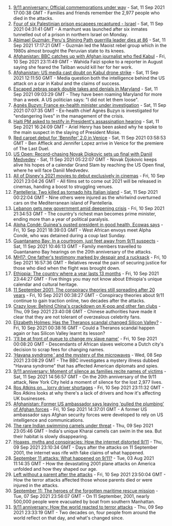 1. [9/11 anniversary: Official commemorations under way](https://www.bbc.co.uk/news/world-us-canada-58530073?at_medium=RSS&at_campaign=KARANGA) - Sat, 11 Sep 2021 17:00:38 GMT - Families and friends remember the 2,977 people who died in the attacks.
2. [Four of six Palestinian prison escapees recaptured - Israel](https://www.bbc.co.uk/news/world-middle-east-58524192?at_medium=RSS&at_campaign=KARANGA) - Sat, 11 Sep 2021 04:31:41 GMT - A manhunt was launched after six inmates tunnelled out of a prison in northern Israel on Monday.
3. [Abimael Guzmán: Peru's Shining Path guerrilla leader dies at 86](https://www.bbc.co.uk/news/world-latin-america-49110427?at_medium=RSS&at_campaign=KARANGA) - Sat, 11 Sep 2021 17:17:21 GMT - Guzmán led the Maoist rebel group which in the 1980s almost brought the Peruvian state to its knees.
4. [Afghanistan: BBC catches up with Afghan journalist who fled Kabul](https://www.bbc.co.uk/news/world-asia-58523543?at_medium=RSS&at_campaign=KARANGA) - Fri, 10 Sep 2021 23:11:49 GMT - Wahida Faizi spoke to a reporter in August saying she feared the Taliban would kill her for her work.
5. [Afghanistan: US media cast doubt on Kabul drone strike](https://www.bbc.co.uk/news/world-us-canada-58527989?at_medium=RSS&at_campaign=KARANGA) - Sat, 11 Sep 2021 12:11:50 GMT - Media question both the intelligence behind the US attack on a car in Kabul and the claims of success.
6. [Escaped zebras spark double takes and denials in Maryland](https://www.bbc.co.uk/news/world-us-canada-58527985?at_medium=RSS&at_campaign=KARANGA) - Sat, 11 Sep 2021 09:03:29 GMT - They have been roaming Maryland for more than a week. A US politician says: "I did not let them loose".
7. [Agnès Buzyn: France ex-health minister under investigation](https://www.bbc.co.uk/news/world-europe-58523027?at_medium=RSS&at_campaign=KARANGA) - Sat, 11 Sep 2021 07:07:35 GMT - Ex-health chief Agnès Buzyn is investigated for "endangering lives" in the management of the crisis.
8. [Haiti PM asked to testify in President's assassination hearing](https://www.bbc.co.uk/news/world-latin-america-58527693?at_medium=RSS&at_campaign=KARANGA) - Sat, 11 Sep 2021 16:24:09 GMT - Ariel Henry has been asked why he spoke to the main suspect in the slaying of President Moise.
9. [Red carpet debut for 'Bennifer' 2.0 in Venice](https://www.bbc.co.uk/news/entertainment-arts-58527312?at_medium=RSS&at_campaign=KARANGA) - Sat, 11 Sep 2021 03:58:53 GMT - Ben Affleck and Jennifer Lopez arrive in Venice for the premiere of The Last Duel.
10. [US Open: Record-chasing Novak Djokovic sets up final with Daniil Medvedev](https://www.bbc.co.uk/sport/tennis/58524531?at_medium=RSS&at_campaign=KARANGA) - Sat, 11 Sep 2021 05:22:07 GMT - Novak Djokovic keeps alive his hopes of a calendar Grand Slam by reaching the US Open final, where he will face Daniil Medvedev.
11. [All of Disney's 2021 movies to debut exclusively in cinemas](https://www.bbc.co.uk/news/world-us-canada-58524893?at_medium=RSS&at_campaign=KARANGA) - Fri, 10 Sep 2021 23:04:26 GMT - All films set to come out 2021 will be released in cinemas, handing a boost to struggling venues.
12. [Pantelleria: Two killed as tornado hits Italian island](https://www.bbc.co.uk/news/world-europe-58524714?at_medium=RSS&at_campaign=KARANGA) - Sat, 11 Sep 2021 00:22:04 GMT - Nine others were injured as the whirlwind overturned cars on the Mediterranean island of Pantelleria.
13. [Lebanon gets new government amid deepening crisis](https://www.bbc.co.uk/news/world-middle-east-58516034?at_medium=RSS&at_campaign=KARANGA) - Fri, 10 Sep 2021 21:34:53 GMT - The country's richest man becomes prime minister, ending more than a year of political paralysis.
14. [Alpha Condé: Guinea's ousted president in good health, Ecowas says](https://www.bbc.co.uk/news/world-africa-58519347?at_medium=RSS&at_campaign=KARANGA) - Fri, 10 Sep 2021 18:39:03 GMT - West African envoys meet Alpha Condé, who was detained during a coup last Sunday.
15. [Guantanamo Bay: In a courtroom, just feet away from 9/11 suspects](https://www.bbc.co.uk/news/world-latin-america-58527700?at_medium=RSS&at_campaign=KARANGA) - Sat, 11 Sep 2021 10:46:13 GMT - Family members travelled to Guantanamo Bay hearings on the 20th anniversary of the attacks.
16. [MH17: One father's testimony marked by despair and a rucksack](https://www.bbc.co.uk/news/world-europe-58518606?at_medium=RSS&at_campaign=KARANGA) - Fri, 10 Sep 2021 16:57:36 GMT - Relatives reveal the pain of securing justice for those who died when the flight was brought down.
17. [Ethiopia: The country where a year lasts 13 months](https://www.bbc.co.uk/news/world-africa-57443424?at_medium=RSS&at_campaign=KARANGA) - Fri, 10 Sep 2021 23:44:27 GMT - Five things you may not know about Ethiopia's unique calendar and cultural heritage.
18. [11 September 2001: The conspiracy theories still spreading after 20 years](https://www.bbc.co.uk/news/58469600?at_medium=RSS&at_campaign=KARANGA) - Fri, 10 Sep 2021 00:38:27 GMT - Conspiracy theories about 9/11 continue to gain traction online, two decades after the attacks.
19. [Crazy love: Behind China's crackdown on K-pop and other fan clubs](https://www.bbc.co.uk/news/world-asia-china-58459318?at_medium=RSS&at_campaign=KARANGA) - Thu, 09 Sep 2021 23:40:08 GMT - Chinese authorities have made it clear that they are not tolerant of overzealous celebrity fans.
20. [Elizabeth Holmes: Has the Theranos scandal changed Silicon Valley?](https://www.bbc.co.uk/news/technology-58469882?at_medium=RSS&at_campaign=KARANGA) - Fri, 10 Sep 2021 00:38:16 GMT - Could a Theranos scandal happen again or has Silicon Valley learnt its lesson?
21. ['I'll be at front of queue to change my slave name'](https://www.bbc.co.uk/news/world-europe-58492848?at_medium=RSS&at_campaign=KARANGA) - Fri, 10 Sep 2021 00:08:20 GMT - Descendants of African slaves welcome a Dutch city's decision to scrap fees for changing names.
22. [‘Havana syndrome ’ and the mystery of the microwaves](https://www.bbc.co.uk/news/world-58396698?at_medium=RSS&at_campaign=KARANGA) - Wed, 08 Sep 2021 23:08:29 GMT - The BBC investigates a mystery illness dubbed "Havana syndrome" that has affected American diplomats and spies.
23. [9/11 anniversary: Moment of silence as families recite names of victims](https://www.bbc.co.uk/news/world-us-canada-58529169?at_medium=RSS&at_campaign=KARANGA) - Sat, 11 Sep 2021 14:56:57 GMT - On the 20th anniversary of the 9/11 attack, New York City held a moment of silence for the lost 2,977 lives.
24. [Ros Atkins on... lorry driver shortages](https://www.bbc.co.uk/news/uk-58521211?at_medium=RSS&at_campaign=KARANGA) - Fri, 10 Sep 2021 23:11:32 GMT - Ros Atkins looks at why there's a lack of drivers and how it's affecting UK businesses.
25. [Afghanistan: Former US ambassador says leaving 'pulled the plumbing' of Afghan forces](https://www.bbc.co.uk/news/world-58514816?at_medium=RSS&at_campaign=KARANGA) - Fri, 10 Sep 2021 14:37:01 GMT - A former US ambassador says Afghan security forces were developed to rely on US intelligence and communications.
26. [The rare Indian swimming camels under threat](https://www.bbc.co.uk/news/world-asia-india-58498881?at_medium=RSS&at_campaign=KARANGA) - Thu, 09 Sep 2021 23:05:46 GMT - India's unique Kharai camels can swim in the sea. But their habitat is slowly disappearing.
27. [Hoaxes, myths and conspiracies: How the internet distorted 9/11](https://www.bbc.co.uk/news/world-us-canada-58507368?at_medium=RSS&at_campaign=KARANGA) - Thu, 09 Sep 2021 23:10:34 GMT - Days after the attacks on 11 September 2001, the internet was rife with fake claims of what happened.
28. [September 11 attacks: What happened on 9/11?](https://www.bbc.co.uk/news/world-us-canada-57698668?at_medium=RSS&at_campaign=KARANGA) - Tue, 03 Aug 2021 11:14:35 GMT - How the devastating 2001 plane attacks on America unfolded and how they shaped our age.
29. [Left without a parent after the attacks](https://www.bbc.co.uk/news/world-us-canada-58508260?at_medium=RSS&at_campaign=KARANGA) - Fri, 10 Sep 2021 23:50:04 GMT - How the terror attacks affected those whose parents died or were injured in the attacks.
30. [September 11: The heroes of the forgotten maritime rescue mission](https://www.bbc.co.uk/news/world-us-canada-58463014?at_medium=RSS&at_campaign=KARANGA) - Tue, 07 Sep 2021 23:56:07 GMT - On 11 September, 2001, nearly 500,000 people were evacuated by boat from southern Manhattan.
31. [9/11 anniversary: How the world reacted to terror attacks](https://www.bbc.co.uk/news/world-us-canada-58509703?at_medium=RSS&at_campaign=KARANGA) - Thu, 09 Sep 2021 23:33:19 GMT - Two decades on, four people from around the world reflect on that day, and what's changed since.
